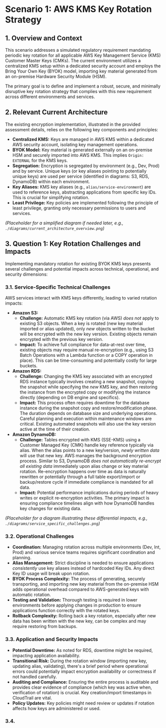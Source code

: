 # Scenario 1: AWS KMS Key Rotation Strategy

## 1. Overview and Context

This scenario addresses a simulated regulatory requirement mandating periodic key rotation for all applicable AWS Key Management Service (KMS) Customer Master Keys (CMKs). The current environment utilizes a centralized KMS setup within a dedicated security account and employs the Bring Your Own Key (BYOK) model, importing key material generated from an on-premise Hardware Security Module (HSM).

The primary goal is to define and implement a robust, secure, and minimally disruptive key rotation strategy that complies with this new requirement across different environments and services.

## 2. Relevant Current Architecture

The existing encryption implementation, illustrated in the provided assessment details, relies on the following key components and principles:

*   **Centralized KMS:** Keys are managed in AWS KMS within a dedicated AWS security account, isolating key management operations.
*   **BYOK Model:** Key material is generated externally on an on-premise HSM and securely imported into AWS KMS. This implies `Origin: EXTERNAL` for the KMS keys.
*   **Segregation:** Encryption is segregated by environment (e.g., Dev, Prod) and by service. Unique keys (or key aliases pointing to potentially unique keys) are used per service (identified in diagrams: S3, RDS, DynamoDB) within each environment.
*   **Key Aliases:** KMS key aliases (e.g., `alias/service-environment`) are used to reference keys, abstracting applications from specific key IDs. This is crucial for simplifying rotation.
*   **Least Privilege:** Key policies are implemented following the principle of least privilege, granting only necessary permissions to users and services.

*(Placeholder for a simplified diagram if needed later, e.g., `./diagrams/current_architecture_overview.png`)*

## 3. Question 1: Key Rotation Challenges and Impacts

Implementing mandatory rotation for existing BYOK KMS keys presents several challenges and potential impacts across technical, operational, and security dimensions:

### 3.1. Service-Specific Technical Challenges

AWS services interact with KMS keys differently, leading to varied rotation impacts:

*   **Amazon S3:**
    *   **Challenge:** Automatic KMS key rotation (via AWS) *does not* apply to existing S3 objects. When a key is rotated (new key material imported or alias updated), only *new* objects written to the bucket will be encrypted with the new key version. Existing objects remain encrypted with the previous key version.
    *   **Impact:** To achieve full compliance for data-at-rest over time, existing objects may require manual re-encryption (e.g., using S3 Batch Operations with a Lambda function or a COPY operation in place). This can be time-consuming and potentially costly for large buckets.
*   **Amazon RDS:**
    *   **Challenge:** Changing the KMS key associated with an encrypted RDS instance typically involves creating a new snapshot, copying the snapshot while specifying the *new* KMS key, and then restoring the instance from the encrypted copy or modifying the instance directly (depending on DB engine and specifics).
    *   **Impact:** This process often requires downtime for the database instance during the snapshot copy and restore/modification phase. The duration depends on database size and underlying operations. Careful planning and execution within maintenance windows are critical. Existing automated snapshots will also use the key version active at the time of their creation.
*   **Amazon DynamoDB:**
    *   **Challenge:** Tables encrypted with KMS (SSE-KMS) using a Customer Managed Key (CMK) handle key reference typically via alias. When the alias points to a new key/version, *newly written data* will use that new key. AWS manages the background encryption process. Similar to S3, DynamoDB *does not automatically re-encrypt all existing data* immediately upon alias change or key material rotation. Re-encryption happens over time as data is naturally rewritten or potentially through a full table export/import or backup/restore cycle if immediate compliance is mandated for all data.
    *   **Impact:** Potential performance implications during periods of heavy writes or explicit re-encryption activities. The primary impact is ensuring compliance timelines align with how DynamoDB handles key changes for existing data.

*(Placeholder for a diagram illustrating these differential impacts, e.g., `./diagrams/service_specific_challenges.png`)*

### 3.2. Operational Challenges

*   **Coordination:** Managing rotation across multiple environments (Dev, Int, Prod) and various service teams requires significant coordination and planning.
*   **Alias Management:** Strict discipline is needed to ensure applications *consistently* use key aliases instead of hardcoded Key IDs. Any direct Key ID usage will break upon rotation.
*   **BYOK Process Complexity:** The process of generating, securely transporting, and importing new key material from the on-premise HSM adds operational overhead compared to AWS-generated keys with automatic rotation.
*   **Testing and Validation:** Thorough testing is required in lower environments before applying changes in production to ensure applications function correctly with the rotated keys.
*   **Rollback Complexity:** Rolling back a key rotation, especially after new data has been written with the new key, can be complex and may require restoring from backups.

### 3.3. Application and Security Impacts

*   **Potential Downtime:** As noted for RDS, downtime might be required, impacting application availability.
*   **Transitional Risk:** During the rotation window (importing new key, updating alias, validating), there's a brief period where operational errors could potentially impact encryption availability or correctness if not handled carefully.
*   **Auditing and Compliance:** Ensuring the entire process is auditable and provides clear evidence of compliance (which key was active when, verification of rotation) is crucial. Key creation/import timestamps in CloudTrail are vital.
*   **Policy Updates:** Key policies might need review or updates if rotation affects how keys are administered or used.

### 3.4. 